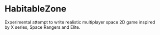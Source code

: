 # HabitableZone
Experimental attempt to write realistic multiplayer space 2D game inspired by X series, Space Rangers and Elite.
